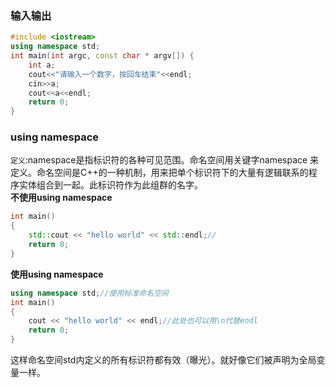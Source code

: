 ### 输入输出
```c++
#include <iostream>
using namespace std;
int main(int argc, const char * argv[]) {
    int a;
    cout<<"请输入一个数字，按回车结束"<<endl;
    cin>>a;
    cout<<a<<endl;
    return 0;
}
```
### using namespace
`定义`:namespace是指标识符的各种可见范围。命名空间用关键字namespace 来定义。命名空间是C++的一种机制，用来把单个标识符下的大量有逻辑联系的程序实体组合到一起。此标识符作为此组群的名字。   
**不使用using namespace**
```c++
int main()
{
    std::cout << "hello world" << std::endl;//
    return 0;
}
```
**使用using namespace**
```c++
using namespace std;//使用标准命名空间
int main()
{
    cout << "hello world" << endl;//此处也可以用\n代替endl
    return 0;
}
```
这样命名空间std内定义的所有标识符都有效（曝光）。就好像它们被声明为全局变量一样。   

